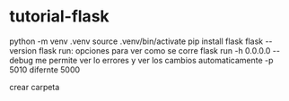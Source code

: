 # tutorial-flask
python -m venv .venv
source .venv/bin/activate
pip install flask
flask --version
flask run: 
opciones para ver como se corre
flask run -h 0.0.0.0
-- debug me permite ver lo errores y ver los cambios automaticamente 
-p 5010 difernte 5000

crear carpeta